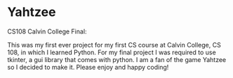 # Yahtzee
CS108 Calvin College Final:

This was my first ever project for my first CS course at Calvin College, CS 108, in which I learned Python.
For my final project I was required to use tkinter, a gui library that comes with python.  I am a fan of the game Yahtzee so I decided to make it.  Please enjoy and happy coding!
